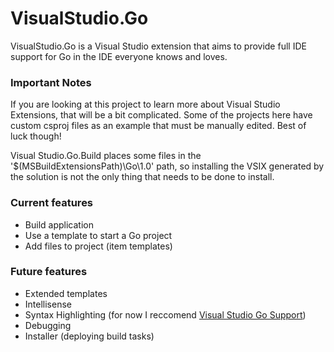 # VisualStudio.Go

VisualStudio.Go is a Visual Studio extension that aims to provide full IDE support for Go in the IDE everyone knows and loves.

### Important Notes
If you are looking at this project to learn more about Visual Studio Extensions, that will be a bit complicated. Some of the projects here have custom csproj files as an example that must be manually edited. Best of luck though!
 
Visual Studio.Go.Build places some files in the '$(MSBuildExtensionsPath)\Go\1.0\' path, so installing the VSIX generated by the solution is not the only thing that needs to be done to install.

### Current features
  - Build application
  - Use a template to start a Go project
  - Add files to project (item templates)

### Future features
  - Extended templates
  - Intellisense
  - Syntax Highlighting (for now I reccomend [Visual Studio Go Support][vs go])
  - Debugging
  - Installer (deploying build tasks)

[vs go]: https://visualstudiogallery.msdn.microsoft.com/bd7675ba-1bf5-4395-8c5a-4fc19dfc0d76
